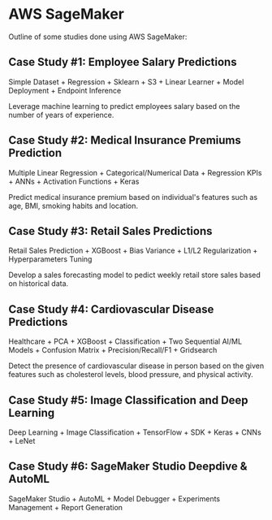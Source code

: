 # AWS SageMaker

Outline of some studies done using AWS SageMaker:

## Case Study #1: Employee Salary Predictions

Simple Dataset + Regression + Sklearn + S3 + Linear Learner + Model Deployment + Endpoint Inference

Leverage machine learning to predict employees salary based on the number of years of experience.

## Case Study #2: Medical Insurance Premiums Prediction

Multiple Linear Regression + Categorical/Numerical Data + Regression KPIs + ANNs + Activation Functions + Keras

Predict medical insurance premium based on individual's features such as age, BMI, smoking habits and location.

## Case Study #3: Retail Sales Predictions

Retail Sales Prediction + XGBoost + Bias Variance + L1/L2 Regularization + Hyperparameters Tuning

Develop a sales forecasting model to pedict weekly retail store sales based on historical data.

## Case Study #4: Cardiovascular Disease Predictions

Healthcare + PCA + XGBoost + Classification + Two Sequential AI/ML Models + Confusion Matrix + Precision/Recall/F1 + Gridsearch

Detect the presence of cardiovascular disease in person based on the given features such as cholesterol levels, blood pressure, and physical activity.

## Case Study #5: Image Classification and Deep Learning

Deep Learning + Image Classification + TensorFlow + SDK + Keras + CNNs + LeNet

## Case Study #6: SageMaker Studio Deepdive & AutoML

SageMaker Studio + AutoML + Model Debugger + Experiments Management + Report Generation
